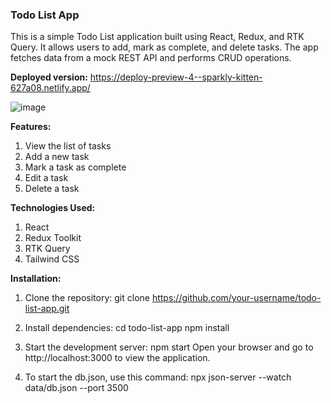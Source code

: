 ### Todo List App

This is a simple Todo List application built using React, Redux, and RTK Query. It allows users to add, mark as complete, and delete tasks. The app fetches data from a mock REST API and performs CRUD operations.

**Deployed version:** https://deploy-preview-4--sparkly-kitten-627a08.netlify.app/



![image](https://github.com/sharvil1205/todo-list/assets/79535235/be9be052-bfd6-412e-97fd-190502585130)




**Features:**
1. View the list of tasks
2. Add a new task
3. Mark a task as complete
4. Edit a task
5. Delete a task


**Technologies Used:**
1. React
2. Redux Toolkit
3. RTK Query
4. Tailwind CSS


**Installation:**

1. Clone the repository:
git clone https://github.com/your-username/todo-list-app.git

2. Install dependencies:
cd todo-list-app
npm install

3. Start the development server:
npm start
Open your browser and go to http://localhost:3000 to view the application.

4. To start the db.json, use this command: npx json-server --watch data/db.json --port 3500
